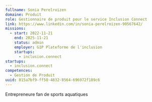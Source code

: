 ```yaml
---
fullname: Sonia Perelroizen
domaine: Produit
role: Gestionnaire de produit pour le service Inclusion Connect
link: https://www.linkedin.com/in/sonia-perelroizen-90567642/
missions:
  - start: 2022-11-21
    end: 2025-11-21
    status: admin
    employer: GIP Plateforme de l'inclusion
    startups:
      - inclusion.connect
startups:
  - inclusion.connect
competences:
  - Gestion de Produit
uuid: 815a7bf9-ff50-4832-8564-696972f189c6
---
```

Entrepreneure fan de sports aquatiques
